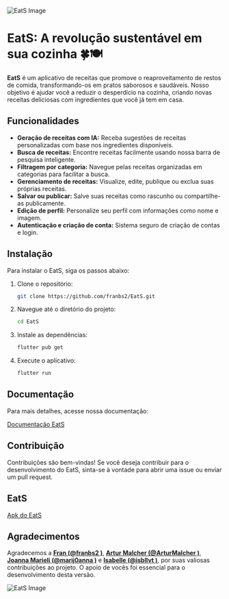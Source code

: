 ![EatS Image](https://drive.google.com/uc?id=1IE5PWjaLET-WUYbCJ9t6Ka-XBvSGatEH)

# EatS: A revolução sustentável em sua cozinha 🍀🍽

**EatS** é um aplicativo de receitas que promove o reaproveitamento de restos de comida, transformando-os em pratos saborosos e saudáveis. Nosso objetivo é ajudar você a reduzir o desperdício na cozinha, criando novas receitas deliciosas com ingredientes que você já tem em casa.

## Funcionalidades

- **Geração de receitas com IA:** Receba sugestões de receitas personalizadas com base nos ingredientes disponíveis.
- **Busca de receitas:** Encontre receitas facilmente usando nossa barra de pesquisa inteligente.
- **Filtragem por categoria:** Navegue pelas receitas organizadas em categorias para facilitar a busca.
- **Gerenciamento de receitas:** Visualize, edite, publique ou exclua suas próprias receitas.
- **Salvar ou publicar:** Salve suas receitas como rascunho ou compartilhe-as publicamente.
- **Edição de perfil:** Personalize seu perfil com informações como nome e imagem.
- **Autenticação e criação de conta:** Sistema seguro de criação de contas e login.

## Instalação

Para instalar o EatS, siga os passos abaixo:

1. Clone o repositório:
    ```bash
    git clone https://github.com/franbs2/EatS.git
    ```

2. Navegue até o diretório do projeto:
    ```bash
    cd EatS
    ```

3. Instale as dependências:
    ```bash
    flutter pub get
    ```

4. Execute o aplicativo:
    ```bash
    flutter run
    ```

## Documentação

Para mais detalhes, acesse nossa documentação:

[Documentação EatS](https://www.canva.com/design/DAGPwLQO71U/rU9KVVoxYlM9mCiq72fXqw/view?utm_content=DAGPwLQO71U&utm_campaign=designshare&utm_medium=link&utm_source=editor)

## Contribuição

Contribuições são bem-vindas! Se você deseja contribuir para o desenvolvimento do EatS, sinta-se à vontade para abrir uma issue ou enviar um pull request.

## EatS

[Apk do EatS](https://drive.google.com/file/d/16K312vstw3ltIjT1DW_yWlqNvw0o9o2-/view?usp=sharing)

## Agradecimentos

Agradecemos a **[Fran (@franbs2 )](https://github.com/franbs2)**, **[Artur Malcher (@ArturMalcher )](https://github.com/ArturMalcher)**, **[Joanna Marieli (@marij0anna )](https://github.com/marij0anna)** e **[Isabelle (@isbllvt  )](https://github.com/isbllvt)**, por suas valiosas contribuições ao projeto. O apoio de vocês foi essencial para o desenvolvimento desta versão.

![EatS Image](https://drive.google.com/uc?id=1TF85omeUoUKZqgvLkcbBjGdmSa5TXXc0)
